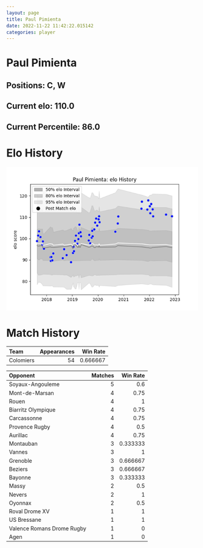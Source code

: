 ```yaml
---  
layout: page  
title: Paul Pimienta  
date: 2022-11-22 11:42:22.015142  
categories: player  
---
```

# Paul Pimienta

## Positions: C, W

## Current elo: 110.0

## Current Percentile: 86.0

# Elo History


![elo history](history_PaulPimienta.png)
# Match History


| Team      |   Appearances |   Win Rate |
|:----------|--------------:|-----------:|
| Colomiers |            54 |   0.666667 |

| Opponent                   |   Matches |   Win Rate |
|:---------------------------|----------:|-----------:|
| Soyaux-Angouleme           |         5 |   0.6      |
| Mont-de-Marsan             |         4 |   0.75     |
| Rouen                      |         4 |   1        |
| Biarritz Olympique         |         4 |   0.75     |
| Carcassonne                |         4 |   0.75     |
| Provence Rugby             |         4 |   0.5      |
| Aurillac                   |         4 |   0.75     |
| Montauban                  |         3 |   0.333333 |
| Vannes                     |         3 |   1        |
| Grenoble                   |         3 |   0.666667 |
| Beziers                    |         3 |   0.666667 |
| Bayonne                    |         3 |   0.333333 |
| Massy                      |         2 |   0.5      |
| Nevers                     |         2 |   1        |
| Oyonnax                    |         2 |   0.5      |
| Roval Drome XV             |         1 |   1        |
| US Bressane                |         1 |   1        |
| Valence Romans Drome Rugby |         1 |   0        |
| Agen                       |         1 |   0        |